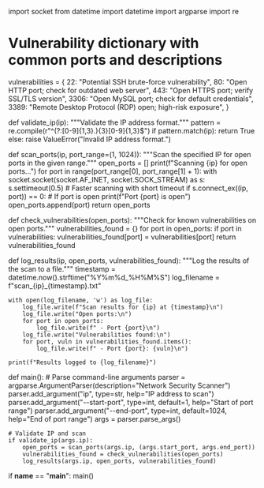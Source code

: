 import socket
from datetime import datetime
import argparse
import re

# Vulnerability dictionary with common ports and descriptions
vulnerabilities = {
    22: "Potential SSH brute-force vulnerability",
    80: "Open HTTP port; check for outdated web server",
    443: "Open HTTPS port; verify SSL/TLS version",
    3306: "Open MySQL port; check for default credentials",
    3389: "Remote Desktop Protocol (RDP) open; high-risk exposure",
}

def validate_ip(ip):
    """Validate the IP address format."""
    pattern = re.compile(r"^(?:[0-9]{1,3}\.){3}[0-9]{1,3}$")
    if pattern.match(ip):
        return True
    else:
        raise ValueError("Invalid IP address format.")

def scan_ports(ip, port_range=(1, 1024)):
    """Scan the specified IP for open ports in the given range."""
    open_ports = []
    print(f"Scanning {ip} for open ports...")
    for port in range(port_range[0], port_range[1] + 1):
        with socket.socket(socket.AF_INET, socket.SOCK_STREAM) as s:
            s.settimeout(0.5)  # Faster scanning with short timeout
            if s.connect_ex((ip, port)) == 0:  # If port is open
                print(f"Port {port} is open")
                open_ports.append(port)
    return open_ports

def check_vulnerabilities(open_ports):
    """Check for known vulnerabilities on open ports."""
    vulnerabilities_found = {}
    for port in open_ports:
        if port in vulnerabilities:
            vulnerabilities_found[port] = vulnerabilities[port]
    return vulnerabilities_found

def log_results(ip, open_ports, vulnerabilities_found):
    """Log the results of the scan to a file."""
    timestamp = datetime.now().strftime("%Y%m%d_%H%M%S")
    log_filename = f"scan_{ip}_{timestamp}.txt"
    
    with open(log_filename, 'w') as log_file:
        log_file.write(f"Scan results for {ip} at {timestamp}\n")
        log_file.write("Open ports:\n")
        for port in open_ports:
            log_file.write(f" - Port {port}\n")
        log_file.write("Vulnerabilities found:\n")
        for port, vuln in vulnerabilities_found.items():
            log_file.write(f" - Port {port}: {vuln}\n")

    print(f"Results logged to {log_filename}")

def main():
    # Parse command-line arguments
    parser = argparse.ArgumentParser(description="Network Security Scanner")
    parser.add_argument("ip", type=str, help="IP address to scan")
    parser.add_argument("--start-port", type=int, default=1, help="Start of port range")
    parser.add_argument("--end-port", type=int, default=1024, help="End of port range")
    args = parser.parse_args()

    # Validate IP and scan
    if validate_ip(args.ip):
        open_ports = scan_ports(args.ip, (args.start_port, args.end_port))
        vulnerabilities_found = check_vulnerabilities(open_ports)
        log_results(args.ip, open_ports, vulnerabilities_found)

if __name__ == "__main__":
    main()
